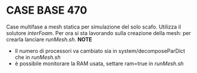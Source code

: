 # CASE BASE 470
Case multifase a mesh statica per simulazione del solo scafo.
Utilizza il solutore *interFoam*.
Per ora si sta lavorando sulla creazione della mesh: per crearla lanciare *runMesh.sh*.
**NOTE**
* Il numero di processori va cambiato sia in system/decomposeParDict che in *runMesh.sh*
* è possibile monitorare la RAM usata, settare ram=true in *runMesh.sh*
